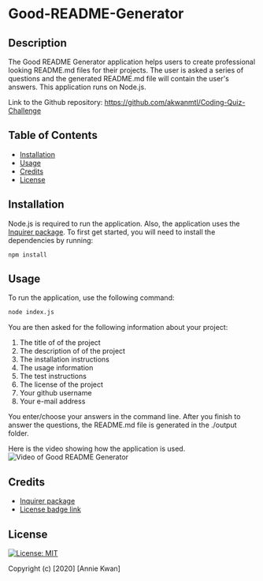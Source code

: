 # Good-README-Generator

## Description
The Good README Generator application helps users to create professional looking README.md files for their projects. The user is asked a series of questions and the generated README.md file will contain the user's answers. This application runs on Node.js.


Link to the Github repository: https://github.com/akwanmtl/Coding-Quiz-Challenge

## Table of Contents

* [Installation](#installation)
* [Usage](#usage)
* [Credits](#credits)
* [License](#license)

## Installation

Node.js is required to run the application. Also, the application uses the [Inquirer package](https://www.npmjs.com/package/inquirer). To first get started, you will need to install the dependencies by running:
```
npm install
```
## Usage 

To run the application, use the following command:
```bash
node index.js
```
You are then asked for the following information about your project:
1. The title of of the project
2. The description of of the project
3. The installation instructions
4. The usage information
5. The test instructions
6. The license of the project
7. Your github username
8. Your e-mail address

You enter/choose your answers in the command line. After you finish to answer the questions, the README.md file is generated in the ./output folder.

Here is the video showing how the application is used.
![Video of Good README Generator]() 

## Credits

* [Inquirer package](https://www.npmjs.com/package/inquirer)
* [License badge link](https://gist.github.com/lukas-h/2a5d00690736b4c3a7ba)


## License

[![License: MIT](https://img.shields.io/badge/License-MIT-yellow.svg)](https://opensource.org/licenses/MIT)

Copyright (c) [2020] [Annie Kwan]

